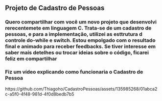 <h2>Projeto de Cadastro de Pessoas</h2>
<h3>  Quero compartilhar com você um novo projeto que desenvolvi rerecentemete em linguagem C.
  Trata-se de um cadastro de pessoas, e para a implementação, utilizei as esttrutura d controle do-while e switch.
  <b>Estou empolgado com o resultado final e animado para receber feedbacks.</b> 
  Se tiver interesse em saber mais detelhes ou trocar ideias sobre o código, ficarei feliz em compartilhar</h3>
  <b></b>
<h3>Fiz um vídeo explicando como funcionaria o Cadastro de Pessoa</h3>
https://github.com/Thiagoho/CadastroPessoas/assets/135985268/01abca2c-a5f0-4f48-981d-4f0d8bedb7b5

